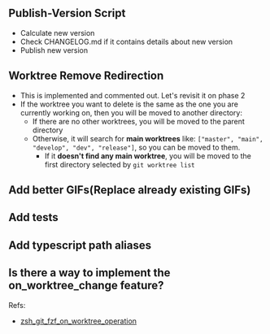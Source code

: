 ## Publish-Version Script

-   Calculate new version
-   Check CHANGELOG.md if it contains details about new version
-   Publish new version

## Worktree Remove Redirection

-   This is implemented and commented out. Let's revisit it on phase 2
-   If the worktree you want to delete is the same as the one you are currently working on, then you will be moved to another directory:
    -   If there are no other worktrees, you will be moved to the parent directory
    -   Otherwise, it will search for **main worktrees** like: `["master", "main", "develop", "dev", "release"]`, so you can be moved to them.
        -   If it **doesn't find any main worktree**, you will be moved to the first directory selected by `git worktree list`

## Add better GIFs(Replace already existing GIFs)

## Add tests

## Add typescript path aliases

## Is there a way to implement the on_worktree_change feature?

Refs:

-   [zsh_git_fzf_on_worktree_operation](https://github.com/alexiszamanidis/zsh-git-fzf#hooks)
